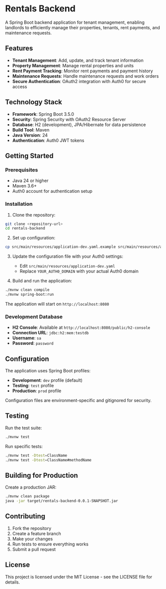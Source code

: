 # Rentals Backend

A Spring Boot backend application for tenant management, enabling landlords to efficiently manage their properties, tenants, rent payments, and maintenance requests.

## Features

- **Tenant Management**: Add, update, and track tenant information
- **Property Management**: Manage rental properties and units  
- **Rent Payment Tracking**: Monitor rent payments and payment history
- **Maintenance Requests**: Handle maintenance requests and work orders
- **Secure Authentication**: OAuth2 integration with Auth0 for secure access

## Technology Stack

- **Framework**: Spring Boot 3.5.0
- **Security**: Spring Security with OAuth2 Resource Server
- **Database**: H2 (development), JPA/Hibernate for data persistence
- **Build Tool**: Maven
- **Java Version**: 24
- **Authentication**: Auth0 JWT tokens

## Getting Started

### Prerequisites

- Java 24 or higher
- Maven 3.6+
- Auth0 account for authentication setup

### Installation

1. Clone the repository:
```bash
git clone <repository-url>
cd rentals-backend
```

2. Set up configuration:
```bash
cp src/main/resources/application-dev.yaml.example src/main/resources/application-dev.yaml
```

3. Update the configuration file with your Auth0 settings:
   - Edit `src/main/resources/application-dev.yaml`
   - Replace `YOUR_AUTH0_DOMAIN` with your actual Auth0 domain

4. Build and run the application:
```bash
./mvnw clean compile
./mvnw spring-boot:run
```

The application will start on `http://localhost:8080`

### Development Database

- **H2 Console**: Available at `http://localhost:8080/public/h2-console`
- **Connection URL**: `jdbc:h2:mem:testdb`
- **Username**: `sa`
- **Password**: `password`

## Configuration

The application uses Spring Boot profiles:

- **Development**: `dev` profile (default)
- **Testing**: `test` profile  
- **Production**: `prod` profile

Configuration files are environment-specific and gitignored for security.

## Testing

Run the test suite:
```bash
./mvnw test
```

Run specific tests:
```bash
./mvnw test -Dtest=ClassName
./mvnw test -Dtest=ClassName#methodName
```

## Building for Production

Create a production JAR:
```bash
./mvnw clean package
java -jar target/rentals-backend-0.0.1-SNAPSHOT.jar
```

## Contributing

1. Fork the repository
2. Create a feature branch
3. Make your changes
4. Run tests to ensure everything works
5. Submit a pull request

## License

This project is licensed under the MIT License - see the LICENSE file for details.